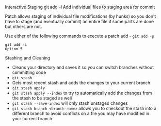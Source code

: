 Interactive Staging
git add -i
Add individual files to staging area for commit

Patch allows staging of individual file modifications (by hunks) so you don't have to stage (and eventually commit) an entire file if some parts are done but others are not.

Use either of the following commands to execute a patch add
	- `git add -p`
```
git add -i
Option 5
```

Stashing and Cleaning
- Cleans your directory and saves it so you can switch branches without committing code
- `git stash`
- Gets most recent stash and adds the changes to your current branch
- `git stash apply`
- `git stash apply --index` to try to automatically add the changes from the stash to be staged as well
- `git stash --save-index` will only stash unstaged changes
- `git stash branch <branch-name>` allows you to checkout the stash into a different branch to avoid conflicts on a file you may have modified in your current branch
